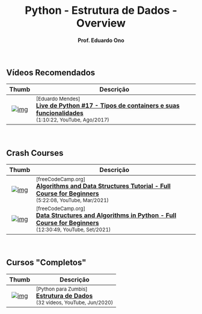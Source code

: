 
<h1 align="center">
Python - Estrutura de Dados - Overview
</h1>

<h4 align="center">Prof. Eduardo Ono</h4>

<br>

## Vídeos Recomendados

| Thumb | Descrição |
| :-: | --- |
| [![img](https://img.youtube.com/vi/cfmV8NUzAhw/default.jpg)](https://www.youtube.com/watch?v=cfmV8NUzAhw) | <sup>[Eduardo Mendes]</sup><br>[__Live de Python #17 - Tipos de containers e suas funcionalidades__](https://www.youtube.com/watch?v=cfmV8NUzAhw)<br><sub>(1:10:22, YouTube, Ago/2017)</sub>

<br>

## Crash Courses

| Thumb | Descrição |
| :-: | --- |
| [![img](https://img.youtube.com/vi/8hly31xKli0/default.jpg)](https://www.youtube.com/watch?v=8hly31xKli0) | <sup>[freeCodeCamp.org]</sup><br>[__Algorithms and Data Structures Tutorial - Full Course for Beginners__](https://www.youtube.com/watch?v=8hly31xKli0)<br><sub>(5:22:08, YouTube, Mar/2021)</sub>
| [![img](https://img.youtube.com/vi/pkYVOmU3MgA/default.jpg)](https://www.youtube.com/watch?v=pkYVOmU3MgA) | <sup>[freeCodeCamp.org]</sup><br>[__Data Structures and Algorithms in Python - Full Course for Beginners__](https://www.youtube.com/watch?v=pkYVOmU3MgA)<br><sub>(12:30:49, YouTube, Set/2021)</sub>

<br>

## Cursos "Completos"

| Thumb | Descrição |
| :-: | --- |
| [![img](https://img.youtube.com/vi/Mhgfht6X4BI/default.jpg)](https://www.youtube.com/playlist?list=PLUukMN0DTKCtdKaIUQoV4VWqGblYGZLfC) | <sup>[Python para Zumbis]</sup><br>[__Estrutura de Dados__](https://www.youtube.com/playlist?list=PLUukMN0DTKCtdKaIUQoV4VWqGblYGZLfC)<br><sub>(32 vídeos, YouTube, Jun/2020)</sub>

<br>
